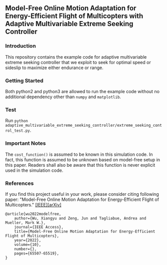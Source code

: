 ## Model-Free Online Motion Adaptation for Energy-Efficient Flight of Multicopters with Adaptive Multivariable Extreme Seeking Controller

### Introduction
This repository contains the example code for adaptive multivariable extreme seeking controller that we exploit to seek for optimal speed or sideslip to maximize either endurance or range.

### Getting Started
Both python2 and python3 are allowed to run the example code without no additional dependency other than `numpy` and `matplotlib`.

### Test
Run `python adaptive_multivariable_extreme_seeking_controller/extreme_seeking_control_test.py`.

### Important Notes
The `cost_function()` is assumed to be known in this simulation code. In fact, this function is assumed to be unknown based on model-free setup in this paper. Readers shall also be aware that this function is never explicit used in the simulation code.

### References
If you find this project useful in your work, please consider citing following paper:
"Model-Free Online Motion Adaptation for Energy-Efficient Flight of Multicopters." [[IEEE]](https://ieeexplore.ieee.org/document/9795278)[[arXiv]](https://arxiv.org/abs/2108.03807)
```
@article{wu2022modelfree,
    author={Wu, Xiangyu and Zeng, Jun and Tagliabue, Andrea and Mueller, Mark W.},
    journal={IEEE Access}, 
    title={Model-Free Online Motion Adaptation for Energy-Efficient Flight of Multicopters}, 
    year={2022},
    volume={10},
    number={},
    pages={65507-65519},
}
```